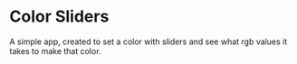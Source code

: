 # Color Sliders
A simple app, created to set a color with sliders and see what rgb values it takes to make that color.
